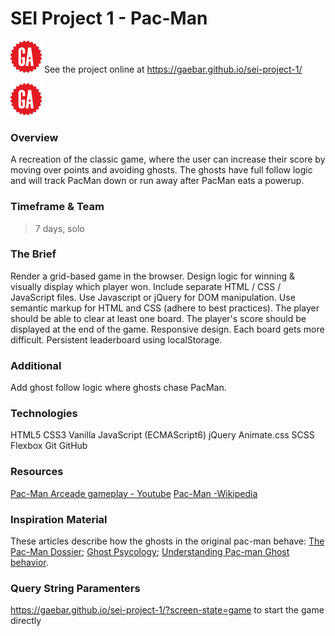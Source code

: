 # SEI Project 1 - Pac-Man
![](images/GA-logo.png)
See the project online at https://gaebar.github.io/sei-project-1/

![](images/GA-logo.png)
### Overview
A recreation of the classic game, where the user can increase their score by moving over points and avoiding ghosts. The ghosts have full follow logic and will track PacMan down or run away after PacMan eats a powerup.

### Timeframe & Team
> 7 days, solo

### The Brief
Render a grid-based game in the browser.
Design logic for winning & visually display which player won.
Include separate HTML / CSS / JavaScript files.
Use Javascript or jQuery for DOM manipulation.
Use semantic markup for HTML and CSS (adhere to best practices).
The player should be able to clear at least one board.
The player's score should be displayed at the end of the game.
Responsive design.
Each board gets more difficult.
Persistent leaderboard using localStorage.

### Additional
Add ghost follow logic where ghosts chase PacMan.

### Technologies
HTML5
CSS3
Vanilla JavaScript (ECMAScript6)
jQuery
Animate.css
SCSS
Flexbox
Git
GitHub

### Resources
[Pac-Man Arceade gameplay - Youtube](https://www.youtube.com/watch?v=uswzriFIf_k)
[Pac-Man -Wikipedia](https://en.wikipedia.org/wiki/Pac-Man)

### Inspiration Material
These articles describe how the ghosts in the original pac-man behave:
[The Pac-Man Dossier](http://www.gamasutra.com/view/feature/3938/the_pacman_dossier.php?print=1);
[Ghost Psycology](https://www.webpacman.com/ghosts.html);
[Understanding Pac-man Ghost behavior](http://gameinternals.com/post/2072558330/understanding-pac-man-ghost-behavior).


### Query String Paramenters
https://gaebar.github.io/sei-project-1/?screen-state=game to start the game directly